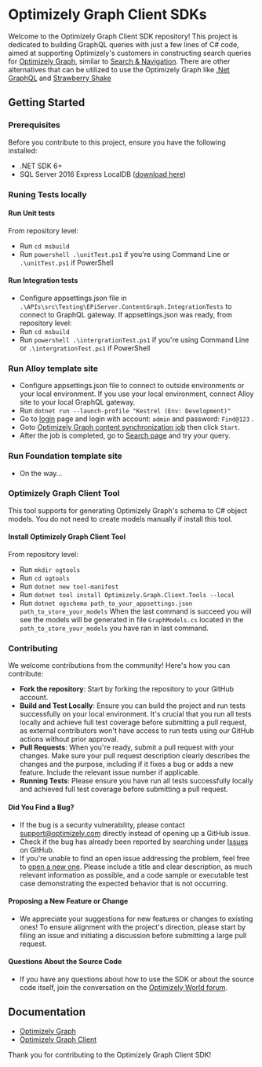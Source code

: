 # Optimizely Graph Client SDKs

Welcome to the Optimizely Graph Client SDK repository! This project is dedicated to building GraphQL queries with just a few lines of C# code, aimed at supporting Optimizely's customers in constructing search queries for [Optimizely Graph](https://docs.developers.optimizely.com/platform-optimizely/v1.4.0-optimizely-graph/docs/project-graphql), similar to [Search & Navigation](https://docs.developers.optimizely.com/digital-experience-platform/v1.1.0-search-and-navigation/docs/net-client-api).
There are other alternatives that can be utilized to use the Optimizely Graph like [.Net GraphQL](https://github.com/graphql-dotnet/graphql-dotnet) and [Strawberry Shake](https://chillicream.com/docs/strawberryshake/)
## Getting Started

### Prerequisites

Before you contribute to this project, ensure you have the following installed:
- .NET SDK 6+
- SQL Server 2016 Express LocalDB ([download here](https://www.microsoft.com/en-us/sql-server/sql-server-downloads))
### Runing Tests locally
#### Run Unit tests
From repository level:
- Run `cd msbuild`
- Run `powershell .\unitTest.ps1` if you're using Command Line or `.\unitTest.ps1` if PowerShell

#### Run Integration tests
- Configure appsettings.json file in `.\APIs\src\Testing\EPiServer.ContentGraph.IntegrationTests` to connect to GraphQL gateway.
If appsettings.json was ready, from repository level:
- Run `cd msbuild`
- Run `powershell .\intergrationTest.ps1` if you're using Command Line or `.\intergrationTest.ps1` if PowerShell

### Run Alloy template site
- Configure appsettings.json file to connect to outside environments or your local environment. If you use your local environment, connect Alloy site to your local GraphQL gateway.
- Run `dotnet run --launch-profile "Kestrel (Env: Development)"`
- Go to [login](http://localhost:8000/Util/Login?ReturnUrl=/en/) page and login with account: `admin` and password: `Find@123` .
- Goto [Optimizely Graph content synchronization job](http://localhost:8000/EPiServer/EPiServer.Cms.UI.Admin/default#/ScheduledJobs/detailScheduledJob/2fafdd39-cd9c-4849-8338-fcb8d1824f3e) then click `Start`.
- After the job is completed, go to [Search page](http://localhost:8000/) and try your query.

### Run Foundation template site
- On the way...

### Optimizely Graph Client Tool
This tool supports for generating Optimizely Graph's schema to C# object models. You do not need to create models manually if install this tool.
#### Install Optimizely Graph Client Tool
From repository level:
- Run `mkdir ogtools`
- Run `cd ogtools`
- Run `dotnet new tool-manifest`
- Run `dotnet tool install Optimizely.Graph.Client.Tools --local`
- Run `dotnet ogschema path_to_your_appsettings.json path_to_store_your_models`
When the last command is succeed you will see the models will be generated in file `GraphModels.cs` located in the `path_to_store_your_models` you have ran in last command.

### Contributing

We welcome contributions from the community! Here's how you can contribute:

- **Fork the repository**: Start by forking the repository to your GitHub account.
- **Build and Test Locally**: Ensure you can build the project and run tests successfully on your local environment. It's crucial that you run all tests locally and achieve full test coverage before submitting a pull request, as external contributors won't have access to run tests using our GitHub actions without prior approval.
- **Pull Requests**: When you're ready, submit a pull request with your changes. Make sure your pull request description clearly describes the changes and the purpose, including if it fixes a bug or adds a new feature. Include the relevant issue number if applicable.
- **Running Tests**: Please ensure you have run all tests successfully locally and achieved full test coverage before submitting a pull request.

#### Did You Find a Bug?
- If the bug is a security vulnerability, please contact support@optimizely.com directly instead of opening up a GitHub issue.
- Check if the bug has already been reported by searching under [Issues](https://github.com/episerver/graph-net-sdk/issues) on GitHub.
- If you're unable to find an open issue addressing the problem, feel free to [open a new one](https://github.com/episerver/graph-net-sdk/issues/new). Please include a title and clear description, as much relevant information as possible, and a code sample or executable test case demonstrating the expected behavior that is not occurring.

#### Proposing a New Feature or Change
- We appreciate your suggestions for new features or changes to existing ones! To ensure alignment with the project's direction, please start by filing an issue and initiating a discussion before submitting a large pull request.

#### Questions About the Source Code
- If you have any questions about how to use the SDK or about the source code itself, join the conversation on the [Optimizely World forum](https://world.optimizely.com/forum/).

## Documentation
- [Optimizely Graph](https://docs.developers.optimizely.com/platform-optimizely/v1.4.0-optimizely-graph/docs/project-graphql)
- [Optimizely Graph Client](https://docs.developers.optimizely.com/platform-optimizely/v1.4.0-optimizely-graph/docs/introduction)

Thank you for contributing to the Optimizely Graph Client SDK!

